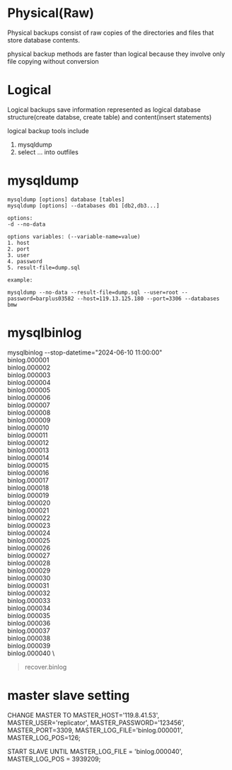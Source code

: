# Physical(Raw)

Physical backups consist of raw copies of the directories and files that store database contents.

physical backup methods are faster than logical because they involve only file copying without conversion

# Logical 

Logical backups save information represented as logical database structure(create databse, create table) and content(insert statements)

logical backup tools include 
1. mysqldump 
2. select ... into outfiles


# mysqldump



```
mysqldump [options] database [tables]
mysqldump [options] --databases db1 [db2,db3...]

options:
-d --no-data

options variables: (--variable-name=value)
1. host
2. port
3. user
4. password
5. result-file=dump.sql 

example:

mysqldump --no-data --result-file=dump.sql --user=root --password=barplus03582 --host=119.13.125.180 --port=3306 --databases bmw
```



# mysqlbinlog

mysqlbinlog --stop-datetime="2024-06-10 11:00:00"  \
binlog.000001 \
binlog.000002 \
binlog.000003 \
binlog.000004 \
binlog.000005 \
binlog.000006 \
binlog.000007 \
binlog.000008 \
binlog.000009 \
binlog.000010 \
binlog.000011 \
binlog.000012 \
binlog.000013 \
binlog.000014 \
binlog.000015 \
binlog.000016 \
binlog.000017 \
binlog.000018 \
binlog.000019 \
binlog.000020 \
binlog.000021 \
binlog.000022 \
binlog.000023 \
binlog.000024 \
binlog.000025 \
binlog.000026 \
binlog.000027 \
binlog.000028 \
binlog.000029 \
binlog.000030 \
binlog.000031 \
binlog.000032 \
binlog.000033 \
binlog.000034 \
binlog.000035 \
binlog.000036 \
binlog.000037 \
binlog.000038 \
binlog.000039 \
binlog.000040 \
> recover.binlog


# master slave setting

CHANGE MASTER TO
    MASTER_HOST='119.8.41.53',
    MASTER_USER='replicator',
    MASTER_PASSWORD='123456',
    MASTER_PORT=3309,
    MASTER_LOG_FILE='binlog.000001',
    MASTER_LOG_POS=126;

START SLAVE UNTIL MASTER_LOG_FILE = 'binlog.000040', MASTER_LOG_POS = 3939209;


